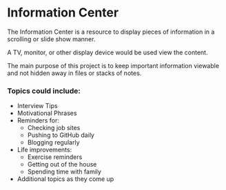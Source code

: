 # Information Center

The Information Center is a resource to display pieces of information in a scrolling or slide show manner.

A TV, monitor, or other display device would be used view the content.

The main purpose of this project is to keep important information viewable and not hidden away in files or stacks of notes.

### Topics could include:
* Interview Tips
* Motivational Phrases
* Reminders for:
  * Checking job sites
  * Pushing to GitHub daily
  * Blogging regularly
* Life improvements:
  * Exercise reminders
  * Getting out of the house
  * Spending time with family
* Additional topics as they come up
